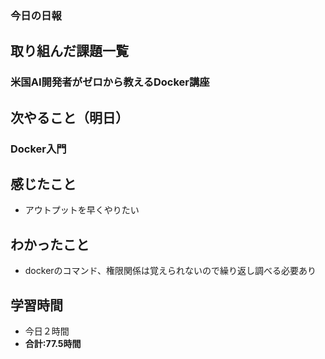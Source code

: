 ### 今日の日報
## 取り組んだ課題一覧
### 米国AI開発者がゼロから教えるDocker講座
## 次やること（明日）
### Docker入門
## 感じたこと
- アウトプットを早くやりたい　
## わかったこと
- dockerのコマンド、権限関係は覚えられないので繰り返し調べる必要あり
## 学習時間
- 今日２時間
- **合計:77.5時間**
